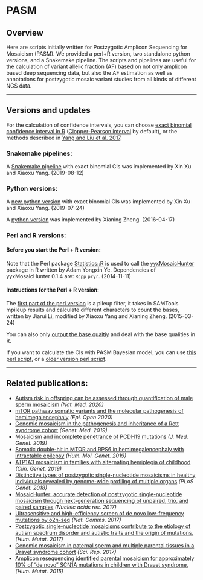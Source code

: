 # PASM

## Overview
Here are scripts initially written for Postzygotic Amplicon Sequencing for Mosaicism (PASM). We provided a perl+R version, two standalone python versions, and a Snakemake pipeline. The scripts and pipelines are useful for the calculation of variant allelic fraction (AF) based on not only amplicon based deep sequencing data, but also the AF estimation as well as annotations for postzygotic mosaic variant studies from all kinds of different NGS data.

--------------
## Versions and updates
For the calculation of confidence intervals, you can choose [exact binomial confidence interval in R](https://www.rdocumentation.org/packages/stats/versions/3.6.2/topics/binom.test) ([Clopper-Pearson interval](https://en.wikipedia.org/wiki/Binomial_proportion_confidence_interval) by default), or the methods described in [Yang and Liu et al. 2017](https://doi.org/10.1038/s41598-017-15814-7).

### Snakemake pipelines:

A [Snakemake pipeline](https://github.com/shishenyxx/PASM/tree/master/Snakemake_pipeline) with exact binomial CIs was implemented by Xin Xu and Xiaoxu Yang. (2019-08-12)



### Python versions:

A [new python version](https://github.com/shishenyxx/PASM/tree/master/2019-09-25-new-python-MAF-binom-calculator) with exact binomial CIs was implemented by Xin Xu and Xiaoxu Yang. (2019-07-24)


A [python version](https://github.com/shishenyxx/PASM/blob/master/CI_calculator.py) was implemented by Xianing Zheng. (2016-04-17)


### Perl and R versions:
 #### Before you start the Perl + R version:
Note that the Perl package [Statistics::R](https://metacpan.org/pod/Statistics::R) is used to call the [yyxMosaicHunter](https://github.com/Yyx2626/yyxMosaicHunter) package in R written by Adam Yongxin Ye.
Dependencies of yyxMosaicHunter 0.1.4 are: `Rcpp`
`pryr`. (2014-11-11)

 #### Instructions for the Perl + R version:
The [first part of the perl version](https://github.com/shishenyxx/PASM/blob/master/get_ref_alt_baseQ_corrected_calculate_only_2016_12_03.pl) is a pileup filter, it takes in SAMTools mpileup results and calculate different characters to count the bases, written by Jiarui Li, modified by Xiaoxu Yang and Xianing Zheng. (2015-03-24)

You can also only [output the base qualtiy](https://github.com/shishenyxx/PASM/blob/master/get_ref_alt_baseQ_corrected_2016_12_03_output_basequality.pl) and deal with the base qualities in R. 


If you want to calculate the CIs with PASM Bayesian model, you can use [this perl script](https://github.com/shishenyxx/PASM/blob/master/get_ref_alt_baseQ_corrected_2016_12_03.pl), or a [older version perl script](https://github.com/shishenyxx/PASM/blob/master/old_get_ref_alt_baseQ_corrected_2016_07_14.pl). 


--------------



## Related publications:
* [Autism risk in offspring can be assessed through quantification of male sperm mosaicism](https://doi.org/10.1038/s41591-019-0711-0) <i>(Nat. Med. 2020)</i>
* [mTOR pathway somatic variants and the molecular pathogenesis of hemimegalencephaly](https://doi.org/10.1002/epi4.12377) <i>(Epi. Open 2020)</i>
* [Genomic mosaicism in the pathogenesis and inheritance of a Rett syndrome cohort](https://doi.org/10.1038/s41436-018-0348-2) <i>(Genet. Med. 2019)</i>
* [Mosaicism and incomplete penetrance of PCDH19 mutations](http://dx.doi.org/10.1136/jmedgenet-2017-105235) <i>(J. Med. Genet. 2019)</i>
* [Somatic double-hit in MTOR and RPS6 in hemimegalencephaly with intractable epilepsy](https://doi.org/10.1093/hmg/ddz194) <i>(Hum. Mol. Genet. 2019)</i>
* [ATP1A3 mosaicism in families with alternating hemiplegia of childhood](https://doi.org/10.1111/cge.13539) <i>(Clin. Genet. 2019)</i>
* [Distinctive types of postzygotic single-nucleotide mosaicisms in healthy individuals revealed by genome-wide profiling of multiple organs](https://doi.org/10.1371/journal.pgen.1007395) <i>(PLoS Genet. 2018)</i>
* [MosaicHunter: accurate detection of postzygotic single-nucleotide mosaicism through next-generation sequencing of unpaired, trio, and paired samples](https://doi.org/10.1093/nar/gkx024) <i>(Nucleic acids res. 2017)</i>
* [Ultrasensitive and high-efficiency screen of de novo low-frequency mutations by o2n-seq](https://doi.org/10.1038/ncomms15335) <i>(Nat. Comms. 2017)</i>
* [Postzygotic single‐nucleotide mosaicisms contribute to the etiology of autism spectrum disorder and autistic traits and the origin of mutations.](https://doi.org/10.1002/humu.23255) <i>(Hum. Mutat. 2017)</i>
* [Genomic mosaicism in paternal sperm and multiple parental tissues in a Dravet syndrome cohort](https://doi.org/10.1038/s41598-017-15814-7) <i>(Sci. Rep. 2017)</i>
* [Amplicon resequencing identified parental mosaicism for approximately 10% of “de novo” SCN1A mutations in children with Dravet syndrome.](https://doi.org/10.1002/humu.22819) <i>(Hum. Mutat. 2015)</i>
